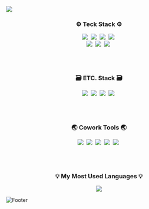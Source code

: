 <img src="https://capsule-render.vercel.app/api?type=waving&color=auto&height=250&section=header&text=Hello,%20I'm%20GyeongMi🥰&fontSize=40" />

<br/>

<div align="center">
  <h3>⚙️ Teck Stack ⚙️</h3>
  <img src="https://img.shields.io/badge/Python-3766AB?style=flat&logo=Python&logoColor=white"/></a>&nbsp 
  <img src="https://img.shields.io/badge/JavaScript-F7DF1E?style=flat&logo=JavaScript&logoColor=white"/></a>&nbsp
  <img src="https://img.shields.io/badge/HTML5-E34F26?style=flat&logo=HTML5&logoColor=white"/></a>&nbsp
  <img src="https://img.shields.io/badge/CSS3-1572B6?style=flat&logo=CSS3&logoColor=white"/></a>&nbsp
  <br/>
  <img src="https://img.shields.io/badge/React-61DAFB?style=flat&logo=React&logoColor=white"/></a>&nbsp
  <img src="https://img.shields.io/badge/Redux-764ABC?style=flat&logo=Redux&logoColor=white"/></a>&nbsp
  <img src="https://img.shields.io/badge/styled components-DB7093?style=flat&logo=styled components&logoColor=white"/></a>&nbsp
</div>

<br/><br/>

<div align="center">
  <h3>🗃️ ETC. Stack 🗃️</h3>
  <img src="https://img.shields.io/badge/Amazon AWS-232F3E?style=flat&logo=Amazon AWS&logoColor=white"/></a>&nbsp
  <img src="https://img.shields.io/badge/Bootstrap-7952B3?style=flat&logo=Bootstrap&logoColor=white"/></a>&nbsp
  <img src="https://img.shields.io/badge/Tailwind CSS-06B6D4?style=flat&logo=Tailwind CSS&logoColor=white"/></a>&nbsp
  <img src="https://img.shields.io/badge/MUI-007FFF?style=flat&logo=MUI&logoColor=white"/></a>&nbsp
</div>

<br/><br/>

<div align="center">
  <h3>🌏 Cowork Tools 🌏</h3>
  <img src="https://img.shields.io/badge/GitHub-000000?style=flat&logo=github&logoColor=white"/></a>&nbsp
  <img src="https://img.shields.io/badge/Notion-000000?style=flat&logo=Notion&logoColor=white"/></a>&nbsp 
  <img src="https://img.shields.io/badge/Slack-4A154B?style=flat&logo=Slack&logoColor=white"/></a>&nbsp
  <img src="https://img.shields.io/badge/Skype-00AFF0?style=flat&logo=Skype&logoColor=white"/></a>&nbsp 
  <img src="https://img.shields.io/badge/Zoom-2D8CFF?style=flat&logo=Zoom&logoColor=white"/></a>&nbsp
</div>

<br/><br/>

<h3 align="center">💡 My Most Used Languages 💡</h3>
<p align="center">
  <a href="https://github.com/Lmi1017">
    <img align="center" src="https://github-readme-stats.vercel.app/api/top-langs/?username=Lmi1017&layout=compact&show_icons=true&show_owner=ture&hide_title=true&theme=nord&hide=Objective%2DC,c,scss,shell,ruby" />
  </a>
</p>

![Footer](https://capsule-render.vercel.app/api?type=waving&color=auto&height=100&section=footer)
